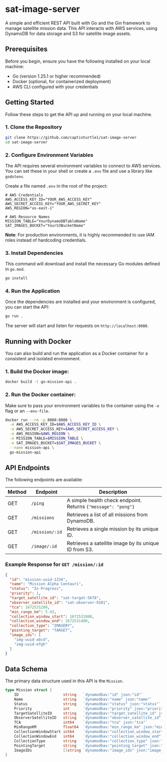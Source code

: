 # sat-image-server

A simple and efficient REST API built with Go and the Gin framework to manage satellite mission data. This API interacts with AWS services, using DynamoDB for data storage and S3 for satellite image assets.

## Prerequisites

Before you begin, ensure you have the following installed on your local machine:

- Go (version 1.25.1 or higher recommended)  
- Docker (optional, for containerized deployment)  
- AWS CLI configured with your credentials  

## Getting Started

Follow these steps to get the API up and running on your local machine.

### 1. Clone the Repository

```bash
git clone https://github.com/captinturtle1/sat-image-server
cd sat-image-server
```

### 2. Configure Environment Variables

The API requires several environment variables to connect to AWS services. You can set these in your shell or create a `.env` file and use a library like `godotenv`.

Create a file named `.env` in the root of the project:

```dotenv
# AWS Credentials
AWS_ACCESS_KEY_ID="YOUR_AWS_ACCESS_KEY"
AWS_SECRET_ACCESS_KEY="YOUR_AWS_SECRET_KEY"
AWS_REGION="us-east-1"

# AWS Resource Names
MISSION_TABLE="YourDynamoDBTableName"
SAT_IMAGES_BUCKET="YourS3BucketName"
```

**Note**: For production environments, it is highly recommended to use IAM roles instead of hardcoding credentials.

### 3. Install Dependencies

This command will download and install the necessary Go modules defined in `go.mod`.

```bash
go install
```

### 4. Run the Application

Once the dependencies are installed and your environment is configured, you can start the API:
```bash
go run .
```

The server will start and listen for requests on `http://localhost:8080`.

## Running with Docker

You can also build and run the application as a Docker container for a consistent and isolated environment.

### 1. Build the Docker image:

```bash
docker build -t go-mission-api .
```

### 2. Run the Docker container:

Make sure to pass your environment variables to the container using the `-e` flag or an `--env-file`.

```bash
docker run --rm -p 8080:8080 \
  -e AWS_ACCESS_KEY_ID=$AWS_ACCESS_KEY_ID \
  -e AWS_SECRET_ACCESS_KEY=$AWS_SECRET_ACCESS_KEY \
  -e AWS_REGION=$AWS_REGION \
  -e MISSION_TABLE=$MISSION_TABLE \
  -e SAT_IMAGES_BUCKET=$SAT_IMAGES_BUCKET \
  --name mission-api \
  go-mission-api
```

## API Endpoints

The following endpoints are available:

| Method | Endpoint       | Description                                                   |
| ------ | -------------- | ------------------------------------------------------------- |
| GET    | `/ping`        | A simple health check endpoint. Returns `{"message": "pong"}` |
| GET    | `/missions`    | Retrieves a list of all missions from DynamoDB.               |
| GET    | `/mission/:id` | Retrieves a single mission by its unique ID.                  |
| GET    | `/image/:id`   | Retrieves a satellite image by its unique ID from S3.         |

### Example Response for `GET /mission/:id`

```json
{
  "id": "mission-uuid-1234",
  "name": "Mission Alpha Centauri",
  "status": "In Progress",
  "priority": 1,
  "target_satellite_id": "sat-target-5678",
  "observer_satellite_id": "sat-observer-9101",
  "tca": 1672531200,
  "min_range_km": 5.43,
  "collection_window_start": 1672531000,
  "collection_window_end": 1672531400,
  "collection_type": "IMAGERY",
  "pointing_target": "TARGET",
  "image_ids": [
    "img-uuid-abcd",
    "img-uuid-efgh"
  ]
}
```

## Data Schema

The primary data structure used in this API is the `Mission`.

```go
type Mission struct {
    ID                    string   `dynamodbav:"id" json:"id"`
    Name                  string   `dynamodbav:"name" json:"name"`
    Status                string   `dynamodbav:"status" json:"status"`
    Priority              int      `dynamodbav:"priority" json:"priority"`
    TargetSatelliteID     string   `dynamodbav:"target_satellite_id" json:"target_satellite_id"`
    ObserverSatelliteID   string   `dynamodbav:"observer_satellite_id" json:"observer_satellite_id"`
    TCA                   int64    `dynamodbav:"tca" json:"tca"`
    MinRangeKM            float64  `dynamodbav:"min_range_km" json:"min_range_km"`
    CollectionWindowStart int64    `dynamodbav:"collection_window_start" json:"collection_window_start"`
    CollectionWindowEnd   int64    `dynamodbav:"collection_window_end" json:"collection_window_end"`
    CollectionType        string   `dynamodbav:"collection_type" json:"collection_type"`
    PointingTarget        string   `dynamodbav:"pointing_target" json:"pointing_target"`
    ImageIDs              []string `dynamodbav:"image_ids" json:"image_ids"`
}
```
